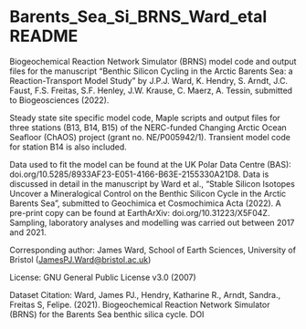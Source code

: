 # Barents_Sea_Si_BRNS_Ward_etal README

Biogeochemical Reaction Network Simulator (BRNS) model code and output files for the manuscript “Benthic Silicon Cycling in the Arctic Barents Sea: a Reaction-Transport Model Study” by J.P.J. Ward, K. Hendry, S. Arndt, J.C. Faust, F.S. Freitas, S.F. Henley, J.W. Krause, C. Maerz, A. Tessin, submitted to Biogeosciences (2022).

Steady state site specific model code, Maple scripts and output files for three stations (B13, B14, B15) of the NERC-funded Changing Arctic Ocean Seafloor (ChAOS) project (grant no. NE/P005942/1). Transient model code for station B14 is also included.

Data used to fit the model can be found at the UK Polar Data Centre (BAS): doi.org/10.5285/8933AF23-E051-4166-B63E-2155330A21D8. Data is discussed in detail in the manuscript by Ward et al., “Stable Silicon Isotopes Uncover a Mineralogical Control on the Benthic Silicon Cycle in the Arctic Barents Sea”, submitted to Geochimica et Cosmochimica Acta (2022). A pre-print copy can be found at EarthArXiv: doi.org/10.31223/X5F04Z. Sampling, laboratory analyses and modelling was carried out between 2017 and 2021.

Corresponding author: James Ward, School of Earth Sciences, University of Bristol (JamesPJ.Ward@bristol.ac.uk)

License: GNU General Public License v3.0 (2007)

Dataset Citation:
Ward, James PJ., Hendry, Katharine R., Arndt, Sandra., Freitas S, Felipe. (2021). Biogeochemical Reaction Network Simulator (BRNS) for the Barents Sea benthic silica cycle. DOI
